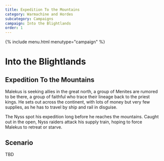 ```yaml
--- 
title: Expedition To the Mountains
category: Warmachine and Hordes
subcategory: Campaigns
campaign: Into the Blightlands
order: 1
---
```


{% include menu.html menutype="campaign" %}

# Into the Blightlands

## Expedition To the Mountains

Malekus is seeking allies in the great north, a group of Menites are rumored to be there, a group of faithful who trace their lineage back to the priest kings.  He sets out across the continent, with lots of money but very few supplies, as he has to travel by ship and rail in disguise. 

The Nyss spot his expedition long before he reaches the mountains. Caught out in the open, Nyss raiders attack his supply train, hoping to force Malekus to retreat or starve.

## Scenario 

TBD
